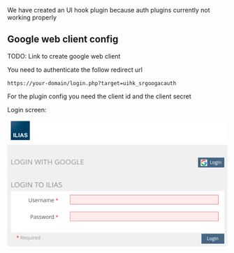 We have created an UI hook plugin because auth plugins currently not working properly

## Google web client config

TODO: Link to create google web client

You need to authenticate the follow redirect url

```
https://your-domain/login.php?target=uihk_srgoogacauth
```

For the plugin config you need the client id and the client secret

Login screen:

![Login screen](../doc/images/login_screen.png)
